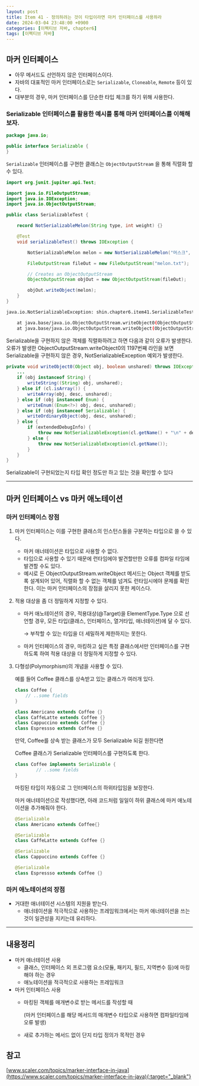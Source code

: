 ```yaml
---
layout: post
title: Item 41 - 정의하려는 것이 타입이라면 마커 인터페이스를 사용하라
date: 2024-03-04 23:48:00 +0900
categories: [이펙티브 자바, chapter6]
tags: [이펙티브 자바]
---
```


## 마커 인터페이스

- 아무 메서드도 선언하지 않은 인터페이스이다.
- 자바의 대표적인 마커 인터페이스로는 `Serializable`, `Cloneable`, `Remote` 등이 있다.
- 대부분의 경우, 마커 인터페이스를 단순한 타입 체크를 하기 위해 사용한다.

### Serializable 인터페이스를 활용한 예시를 통해 마커 인터페이스를 이해해보자.

```java
package java.io;

public interface Serializable {
}
```

`Serializable` 인터페이스를 구현한 클래스는 `ObjectOutputStream` 을 통해 직렬화 할 수 있다.

```java
import org.junit.jupiter.api.Test;

import java.io.FileOutputStream;
import java.io.IOException;
import java.io.ObjectOutputStream;

public class SerializableTest {

    record NotSerializableMelon(String type, int weight) {}

    @Test
    void serializableTest() throws IOException {

        NotSerializableMelon melon = new NotSerializableMelon("머스크", 3000);

        FileOutputStream fileOut = new FileOutputStream("melon.txt");

        // Creates an ObjectOutputStream
        ObjectOutputStream objOut = new ObjectOutputStream(fileOut);

        objOut.writeObject(melon);
    }
}
```

```bash
java.io.NotSerializableException: shin.chapter6.item41.SerializableTest$NotSerializableMelon

	at java.base/java.io.ObjectOutputStream.writeObject0(ObjectOutputStream.java:1197)
	at java.base/java.io.ObjectOutputStream.writeObject(ObjectOutputStream.java:354)
```

Serializable을 구현하지 않은 객체를 직렬화하려고 하면 다음과 같이 오류가 발생한다.
오류가 발생한 ObjectOutputStream.writeObject0의 1197번째 라인을 보면 Serializable을 구현하지 않은 경우, 
NotSerializableException 예외가 발생한다.

```java
private void writeObject0(Object obj, boolean unshared) throws IOException {
    ...
    if (obj instanceof String) {
        writeString((String) obj, unshared);
    } else if (cl.isArray()) {
        writeArray(obj, desc, unshared);
    } else if (obj instanceof Enum) {
        writeEnum((Enum<?>) obj, desc, unshared);
    } else if (obj instanceof Serializable) {
        writeOrdinaryObject(obj, desc, unshared);
    } else {
        if (extendedDebugInfo) {
            throw new NotSerializableException(cl.getName() + "\n" + debugInfoStack.toString());
        } else {
            throw new NotSerializableException(cl.getName());
        }
    }
}
```
Serializable이 구현되었는지 타입 확인 정도만 하고 있는 것을 확인할 수 있다

---
## 마커 인터페이스 vs 마커 애노테이션

### 마커 인터페이스 장점

1. 마커 인터페이스는 이를 구현한 클래스의 인스턴스들을 구분하는 타입으로 쓸 수 있다.
    - 마커 애너테이션은 타입으로 사용할 수 없다.
    - 타입으로 사용할 수 있기 때문에 런타임에야 발견할만한 오류를 컴파일 타임에 발견할 수도 있다.
    - 예시로 든 ObjectOutputStream.writeObject 메서드는 Object 객체를 받도록 설계되어 있어, 직렬화 할 수 없는 객체를 넘겨도 런타임시에야 문제를 확인한다. 
      이는 마커 인터페이스의 장점을 살리지 못한 케이스다.


2. 적용 대상을 좀 더 정밀하게 지정할 수 있다.
    - 마커 애노테이션의 경우, 적용대상(@Target)을 ElementType.Type 으로 선언할 경우, 모든 타입(클래스, 인터페이스, 열거타입, 애너테이션)에 달 수 있다. 
      
      → 부착할 수 있는 타입을 더 세밀하게 제한하지는 못한다.
    
    - 마커 인터페이스의 경우, 마킹하고 싶은 특정 클래스에서만 인터페이스를 구현하도록 하여  적용 대상을 더 정밀하게 지정할 수 있다.


3. 다형성(Polymorphism)의 개념을 사용할 수 있다.

   예를 들어 Coffee 클래스를 상속받고 있는 클래스가 여러개 있다.

    ```java
    class Coffee {
        // ..some fields
    }
    
    class Americano extends Coffee {}
    class CaffeLatte extends Coffee {}
    class Cappuccino extends Coffee {}
    class Espressso extends Coffee {}
    ```

   만약, Coffee를 상속 받는 클래스가 모두 Serializable 되길 원한다면

   Coffee 클래스가 Serializable 인터페이스를 구현하도록 한다.

    ```java
    class Coffee implements Serializable {
    		// ..some fields
    }
    ```

   마킹된 타입이 자동으로 그 인터페이스의 하위타입임을 보장한다.

   마커 애너테이션으로 작성했다면, 아래 코드처럼 일일이 하위 클래스에 마커 애노테이션을  추가해줘야 한다.

    ```java
    @Serializable
    class Americano extends Coffee{}
    
    @Serializable
    class CaffeLatte extends Coffee {}
    
    @Serializable
    class Cappuccino extends Coffee {}
    
    @Serializable
    class Espressso extends Coffee {}
    ```


### 마커 애노테이션의 장점

- 거대한 애너테이션 시스템의 지원을 받는다.
    - 애너테이션을 적극적으로 사용하는 프레임워크에서는 마커 애너테이션을 쓰는 것이 일관성을 지키는데 유리하다.

---

## 내용정리

- 마커 애너테이션  사용
    - 클래스, 인터페이스 외 프로그램 요소(모듈, 패키지, 필드, 지역변수 등)에 마킹해야 하는 경우
    - 애노테이션을 적극적으로 사용하는 프레임워크
- 마커 인터페이스 사용
    - 마킹된 객체를 매개변수로 받는 메서드를 작성할 때

      (마커 인터페이스를 해당 메서드의 매개변수 타입으로 사용하면 컴파일타임에 오류 발생)

    - 새로 추가하는 메서드 없이 단지 타입 정의가 목적인 경우

## 참고

[www.scaler.com/topics/marker-interface-in-java](https://www.scaler.com/topics/marker-interface-in-java){:target="_blank"}
